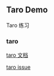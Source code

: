 Taro Demo
---

Taro 练习

### taro

[taro 文档](https://nervjs.github.io/taro/)

[taro issue](https://github.com/NervJS/taro/issues)
